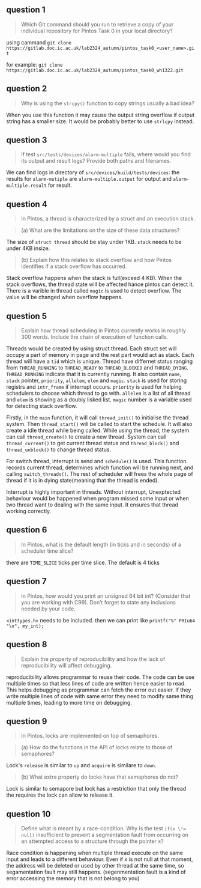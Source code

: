 ## question 1

> Which Git command should you run to retrieve a copy of your individual repository for Pintos Task 0 in your local directory?

using cammand `git clone https://gitlab.doc.ic.ac.uk/lab2324_autumn/pintos_task0_<user_name>.git`

for example: `git clone https://gitlab.doc.ic.ac.uk/lab2324_autumn/pintos_task0_wh1322.git`

## question 2

> Why is using the `strcpy()` function to copy strings usually a bad idea?

When you use this function it may cause the output string overflow if output string has a smaller size.  It would be probably better to use `strlcpy` instead.

## question 3 

> If test `src/tests/devices/alarm-multiple` fails, where would you find its output and result logs? Provide both paths and filenames.

We can find logs in directory of `src/devices/build/tests/devices`: the results for `alarm-mutiple` are  `alarm-multiple.output` for output and  `alarm-multiple.result` for result.

## question 4

> In Pintos, a thread is characterized by a struct and an execution stack.

> (a) What are the limitations on the size of these data structures?

The size of `struct thread` should be stay under 1KB. `stack` needs to be under 4KB insize.

> (b) Explain how this relates to stack overflow and how Pintos identifies if a stack overflow has occurred.

Stack overflow happens when the stack is full(exceed 4 KB). When the stack overflows, the thread state will be affected hance pintos can detect it. There is a varible in thread called `magic` is used to detect overflow. The value will be changed when overflow happens.

## question 5

> Explain how thread scheduling in Pintos currently works in roughly 300 words. Include the chain of execution of function calls.

Threads would be created by using struct thread. Each struct set will occupy a part of memory  in page and the rest part would act as stack. Each thread will have a `tid` which is unique. Thread have differnet status ranging from `THREAD_RUNNING` to `THREAD_READY` to `THREAD_BLOCKED` and `THREAD_DYING`. `THREAD_RUNNING` indicate that it is currently running. It also contain `name`, `stack` pointer, `priority`, `allelem`, `elem` and `magic`.  `stack` is used for storing registrs and `intr_frame` if interrupt occurs. `priority` is used for helping schedulers to choose which thread to go with. `allelem` is a list of all thread and `elem` is showing as a doubly lisked list. `magic` number is a variable used for detecting stack overflow.

Firstly, in the `main` function, it will call `thread_init()` to initialise the thread system. Then `thread_start()` will be called to start the schedule. It will also create a idle thread while being called. While using the thread, the system can call `thread_create()` to create a new thread. System can call `thread_current()` to get current thread status and `thread_block()` and `thread_unblock()` to change thread status.

For switch thread, interrupt is send and `schedule()` is used. This function records current thread, determines which function will be running next, and calling `switch_threads()`. The rest of scheduler will frees the whole page of thread if it is in dying state(meaning that the thread is ended).

Interrupt is highly important in threads. Without interrupt, Unexptected behaviour would be happened when program missed some input or when two thread want to dealing with the same input. It ensures that thread working correctly.

## question 6

> In Pintos, what is the default length (in ticks and in seconds) of a scheduler time slice?

there are `TIME_SLICE` ticks per time slice. The default is 4 ticks

## question 7

> In Pintos, how would you print an unsigned 64 bit int? (Consider that you are working with C99). Don’t forget to state any inclusions needed by your code.

`<inttypes.h>` needs to be included. then we can print like `printf("%" PRIu64 "\n", my_int);`

## question 8

> Explain the property of reproducibility and how the lack of reproducibility will affect debugging.

reproducibility allows programmar to reuse their code. The code can be use multiple times so that less lines of code are written hence easier to read. This helps debugging as programmar can fetch the error out easier. If they write multiple lines of code with same error they need to modify same thing multiple times, leading to more time on debugging.

## question 9

> In Pintos, locks are implemented on top of semaphores.

> (a) How do the functions in the API of locks relate to those of semaphores?

Lock's `release` is similar to `up` and `acquire` is similare to `down`.

> (b) What extra property do locks have that semaphores do not?

Lock is similar to semapore but lock has a restriction that only the thread the requires the lock can allow to release it.

## question 10

> Define what is meant by a race-condition. Why is the test `if(x \!= null)` insufficient to prevent a segmentation fault from occurring on an attempted access to a structure through the pointer x?

Race condition is happening when multiple thread execute on the same input and leads to a different behaviour.  Even if x is not null at that moment, the address will be deleted or used by other thread at the same time, so segamentation fault may still happens. (segenmentation fault is a kind of error accessing the memory that is not belong to you)

